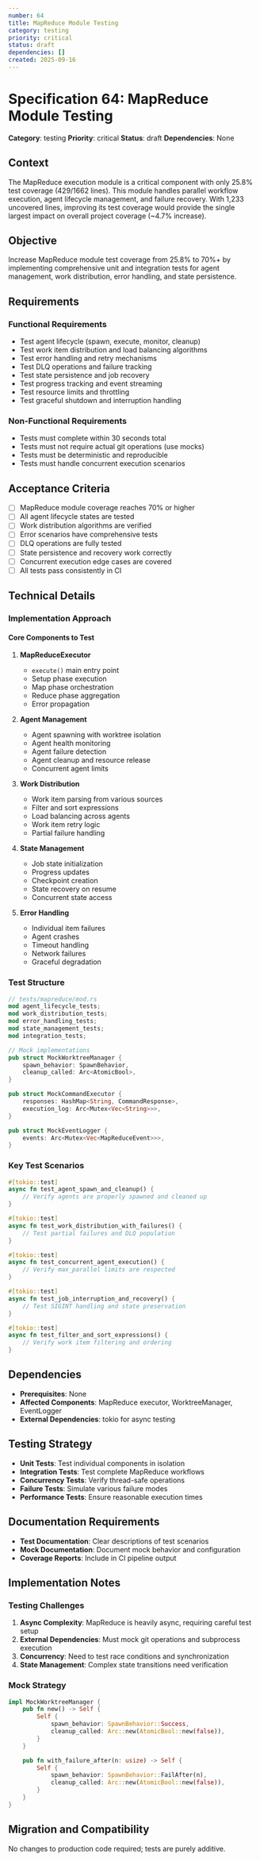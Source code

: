 ```yaml
---
number: 64
title: MapReduce Module Testing
category: testing
priority: critical
status: draft
dependencies: []
created: 2025-09-16
---
```


# Specification 64: MapReduce Module Testing

**Category**: testing
**Priority**: critical
**Status**: draft
**Dependencies**: None

## Context

The MapReduce execution module is a critical component with only 25.8% test coverage (429/1662 lines). This module handles parallel workflow execution, agent lifecycle management, and failure recovery. With 1,233 uncovered lines, improving its test coverage would provide the single largest impact on overall project coverage (~4.7% increase).

## Objective

Increase MapReduce module test coverage from 25.8% to 70%+ by implementing comprehensive unit and integration tests for agent management, work distribution, error handling, and state persistence.

## Requirements

### Functional Requirements
- Test agent lifecycle (spawn, execute, monitor, cleanup)
- Test work item distribution and load balancing algorithms
- Test error handling and retry mechanisms
- Test DLQ operations and failure tracking
- Test state persistence and job recovery
- Test progress tracking and event streaming
- Test resource limits and throttling
- Test graceful shutdown and interruption handling

### Non-Functional Requirements
- Tests must complete within 30 seconds total
- Tests must not require actual git operations (use mocks)
- Tests must be deterministic and reproducible
- Tests must handle concurrent execution scenarios

## Acceptance Criteria

- [ ] MapReduce module coverage reaches 70% or higher
- [ ] All agent lifecycle states are tested
- [ ] Work distribution algorithms are verified
- [ ] Error scenarios have comprehensive tests
- [ ] DLQ operations are fully tested
- [ ] State persistence and recovery work correctly
- [ ] Concurrent execution edge cases are covered
- [ ] All tests pass consistently in CI

## Technical Details

### Implementation Approach

#### Core Components to Test

1. **MapReduceExecutor**
   - `execute()` main entry point
   - Setup phase execution
   - Map phase orchestration
   - Reduce phase aggregation
   - Error propagation

2. **Agent Management**
   - Agent spawning with worktree isolation
   - Agent health monitoring
   - Agent failure detection
   - Agent cleanup and resource release
   - Concurrent agent limits

3. **Work Distribution**
   - Work item parsing from various sources
   - Filter and sort expressions
   - Load balancing across agents
   - Work item retry logic
   - Partial failure handling

4. **State Management**
   - Job state initialization
   - Progress updates
   - Checkpoint creation
   - State recovery on resume
   - Concurrent state access

5. **Error Handling**
   - Individual item failures
   - Agent crashes
   - Timeout handling
   - Network failures
   - Graceful degradation

### Test Structure

```rust
// tests/mapreduce/mod.rs
mod agent_lifecycle_tests;
mod work_distribution_tests;
mod error_handling_tests;
mod state_management_tests;
mod integration_tests;

// Mock implementations
pub struct MockWorktreeManager {
    spawn_behavior: SpawnBehavior,
    cleanup_called: Arc<AtomicBool>,
}

pub struct MockCommandExecutor {
    responses: HashMap<String, CommandResponse>,
    execution_log: Arc<Mutex<Vec<String>>>,
}

pub struct MockEventLogger {
    events: Arc<Mutex<Vec<MapReduceEvent>>>,
}
```

### Key Test Scenarios

```rust
#[tokio::test]
async fn test_agent_spawn_and_cleanup() {
    // Verify agents are properly spawned and cleaned up
}

#[tokio::test]
async fn test_work_distribution_with_failures() {
    // Test partial failures and DLQ population
}

#[tokio::test]
async fn test_concurrent_agent_execution() {
    // Verify max_parallel limits are respected
}

#[tokio::test]
async fn test_job_interruption_and_recovery() {
    // Test SIGINT handling and state preservation
}

#[tokio::test]
async fn test_filter_and_sort_expressions() {
    // Verify work item filtering and ordering
}
```

## Dependencies

- **Prerequisites**: None
- **Affected Components**: MapReduce executor, WorktreeManager, EventLogger
- **External Dependencies**: tokio for async testing

## Testing Strategy

- **Unit Tests**: Test individual components in isolation
- **Integration Tests**: Test complete MapReduce workflows
- **Concurrency Tests**: Verify thread-safe operations
- **Failure Tests**: Simulate various failure modes
- **Performance Tests**: Ensure reasonable execution times

## Documentation Requirements

- **Test Documentation**: Clear descriptions of test scenarios
- **Mock Documentation**: Document mock behavior and configuration
- **Coverage Reports**: Include in CI pipeline output

## Implementation Notes

### Testing Challenges

1. **Async Complexity**: MapReduce is heavily async, requiring careful test setup
2. **External Dependencies**: Must mock git operations and subprocess execution
3. **Concurrency**: Need to test race conditions and synchronization
4. **State Management**: Complex state transitions need verification

### Mock Strategy

```rust
impl MockWorktreeManager {
    pub fn new() -> Self {
        Self {
            spawn_behavior: SpawnBehavior::Success,
            cleanup_called: Arc::new(AtomicBool::new(false)),
        }
    }

    pub fn with_failure_after(n: usize) -> Self {
        Self {
            spawn_behavior: SpawnBehavior::FailAfter(n),
            cleanup_called: Arc::new(AtomicBool::new(false)),
        }
    }
}
```

## Migration and Compatibility

No changes to production code required; tests are purely additive.